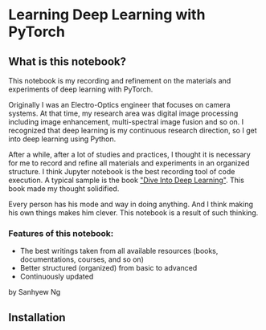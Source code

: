 # Learning Deep Learning with PyTorch


## What is this notebook?

This notebook is my recording and refinement on the materials and experiments of deep learning with PyTorch.

Originally I was an Electro-Optics engineer that focuses on camera systems. At that time, my research area was digital image processing including image enhancement, multi-spectral image fusion and so on. I recognized that deep learning is my continuous research direction, so I get into deep learning using Python. 

After a while, after a lot of studies and practices, I thought it is necessary for me  to record and refine all materials and experiments in an organized structure. I think Jupyter notebook is the best recording tool of code execution. A typical sample is the book ["Dive Into Deep Learning"](https://d2l.ai/). This book made my thought solidified.

Every person has his mode and way in doing anything. And I think making his own things makes him clever. This notebook is a result of such thinking.


### Features of this notebook:

* The best writings taken from all available resources (books, documentations, courses, and so on) 
* Better structured (organized) from basic to advanced 
* Continuously updated 

by Sanhyew Ng


## Installation
